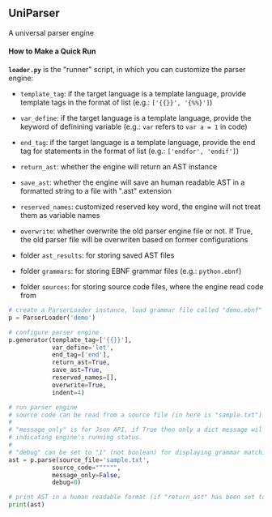 ## UniParser

A universal parser engine

#### How to Make a Quick Run
**`loader.py`** is the "runner" script, in which you can customize the parser engine:
- `template_tag`: if the target language is a template language, provide template tags in the format of list (e.g.: `['{{}}', '{%%}']`)
- `var_define`: if the target language is a template language, provide the keyword of definining variable (e.g.: `var` refers to `var a = 1` in code)
- `end_tag`: if the target language is a template language, provide the end tag for statements in the format of list (e.g.: `['endfor', 'endif']`)
- `return_ast`: whether the engine will return an AST instance
- `save_ast`: whether the engine will save an human readable AST in a formatted string to a file with ".ast" extension
- `reserved_names`: customized reserved key word, the engine will not treat them as variable names
- `overwrite`: whether overwrite the old parser engine file or not. If True, the old parser file will be overwriten based on former configurations

- folder `ast_results`: for storing saved AST files
- folder `grammars`: for storing EBNF grammar files (e.g.: `python.ebnf`)
- folder `sources`: for storing source code files, where the engine read code from

```python
# create a ParserLoader instance, load grammar file called "demo.ebnf" in folder "grammars"
p = ParserLoader('demo')

# configure parser engine
p.generator(template_tag=['{{}}'],
            var_define='let',
            end_tag=['end'],
            return_ast=True,
            save_ast=True,
            reserved_names=[],
            overwrite=True,
            indent=4)

# run parser engine
# source code can be read from a source file (in here is "sample.txt") or a string.
#
# "message_only" is for Json API, if True then only a dict message wil be returned, for
# indicating engine's running status.
#
# "debug" can be set to "1" (not boolean) for displaying grammar matching process.
ast = p.parse(source_file='sample.txt',
            source_code="""""",
            message_only=False,
            debug=0)

# print AST in a human readable format (if "return_ast" has been set to True)
print(ast)
```
